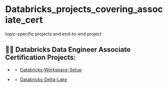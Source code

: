 # Databricks_projects_covering_associate_cert
topic-specific projects and end-to-end project


<h2>👨‍💻 Databricks Data Engineer Associate Certification Projects:</h2>

- <b></b>
  - [Databricks-Workspace-Setup](https://github.com/DarrenDavy12/Databricks-Certification/blob/fabd7967f17c79cc85c4830e3f22b7342e7ee0a5/Cluster%20creation%2C%20notebooks%20%26%20loading%20datasets.md)

- <b></b>
  - [Databricks-Delta-Lake](https://github.com/DarrenDavy12/Databricks-Certification/blob/7e72276b6ddbe2794b972bed4f30218d63f975e8/Databricks-Delta-Lake.md)
